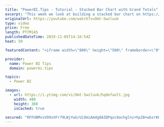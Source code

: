```yaml
---
title: "PowerBI.Tips - Tutorial - Stacked Bar Chart with Grand Totals"
excerpt: "This week we look at building a stacked bar chart on https://Charts.PowerBI.Tips  There is a little trick that you need to know no how to add a Y-Axis to the chart.  Additionally, at the end of the video we also show how to add a Grand Total for each bar column.    Visit our Site: https://powerbi.tips/"
originalUrl: https://youtube.com/watch?v=Omt-Swzluuk
type: video
price: Free
length: PT7M14S
publishedDateTime: 2019-11-05T14:16:54Z
heat: 50

featuredContent: "<iframe width=\"800\" height=\"500\" frameborder=\"0\" src=\"https://www.youtube.com/embed/Omt-Swzluuk\" allow=\"accelerometer; autoplay; encrypted-media; gyroscope; picture-in-picture\" allowfullscreen></iframe>"

provider:
  name: Power BI Tips
  domain: powerbi.tips

topics:
  - Power BI

images:
  - url: https://i.ytimg.com/vi/Omt-Swzluuk/hqdefault.jpg
    width: 480
    height: 360
    isCached: true

secured: "RFFUBMvsVO9sXFr79LWjYwU/UiOmiAmdg8AZQPquc8achglnz+hpZ8+wbzrKK3NXmVRzqFJjbzOpYKWQ/44+ZRyxSVhEmF7g4cpLMaiFpj3NB+Vo13pzlOqtOvQl1hfYQWuKUkUO5gxneySscneSh08loxMSrsSE+HxXurzB/U2QTbLOWiI7aEOBwlSgz2mSGpRwrLTH1PgXirPjtiok1W9n4JXpMuf68CQvBX0XV4oAYZqwq6tQM2kUmh17SIfUlMWyYFGnYKp1OquunTEfb8f90JYvujvFOwsG39BEIVAvJuuHz9DtcNLuB0/uMvOs70rRcXSnrc59vN+NP2yL754qH74NBDNyu1lojPmp0svAgtm5nieBlPBnIkybzlxL7g//z+Bd/+dc88mia+X07gZuDcRJLKM0j/Ca8JWUOfU=;njq0jAhy5GZdU5VnSJzuDg=="
---
```


